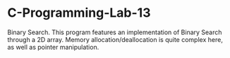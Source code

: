 # C-Programming-Lab-13
Binary Search.
This program features an implementation of Binary Search through a 2D array. Memory allocation/deallocation is quite complex here, as well as pointer manipulation.
